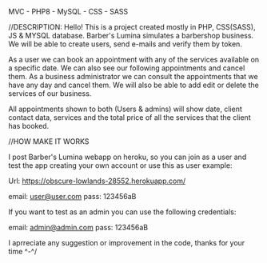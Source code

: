 MVC - PHP8 - MySQL - CSS - SASS

//DESCRIPTION:
Hello! This is a project created mostly in PHP, CSS(SASS), JS & MYSQL database.
Barber's Lumina simulates a barbershop business. We will be able to create users, send e-mails and verify them by token.

As a user we can book an appointment with any of the services available on a specific date. We can also see our following appointments and cancel them.
As a business administrator we can consult the appointments that we have any day and cancel them. We will also be able to add edit or delete the services of our business.

All appointments shown to both (Users & admins) will show date, client contact data, services and the total price of all the services that the client has booked.

//HOW MAKE IT WORKS

I post Barber's Lumina webapp on heroku, so you can join as a user and test the app creating your own account or use this as user example:

Url: https://obscure-lowlands-28552.herokuapp.com/

email: user@user.com
pass: 123456aB

If you want to test as an admin you can use the following credentials:

email: admin@admin.com
pass: 123456aB

I aprreciate any suggestion or improvement in the code, thanks for your time ^-^/
